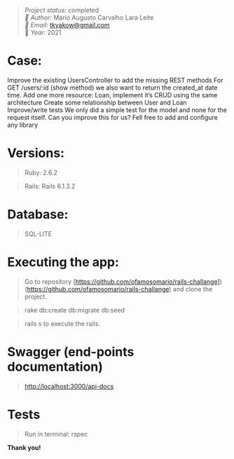 > *Project status:* completed </br>
> *:busts_in_silhouette: Author:* Mário Augusto Carvalho Lara Leite </br>
> *:email: Email:* tkyakow@gmail.com  </br>
> :date: *Year:* 2021

# Case:
Improve the existing UsersController to add the missing REST methods For GET /users/:id (show method) we also want to return the created_at date time.
Add one more resource: Loan, implement it’s CRUD using the same architecture Create some relationship between User and Loan Improve/write tests
We only did a simple test for the model and none for the request itself. Can you improve this for us? Fell free to add and configure any library

# Versions:
> Ruby: 2.6.2

> Rails: Rails 6.1.3.2

# Database:
> SQL-LITE

# Executing the app:
> Go to repository [https://github.com/ofamosomario/rails-challange])(https://github.com/ofamosomario/rails-challange) and clone the project.

> rake db:create db:migrate db:seed

> rails s to execute the rails.

# Swagger (end-points documentation)
> [http://localhost:3000/api-docs](http://localhost:3000/api-docs)

# Tests
> Run in terminal: rspec

**Thank you!**